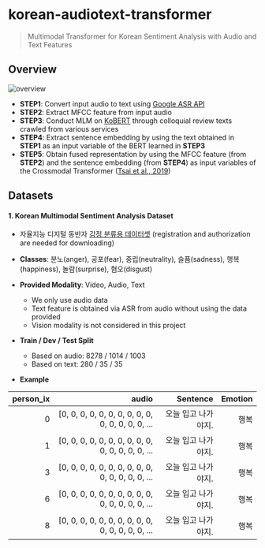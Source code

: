 # korean-audiotext-transformer
> Multimodal Transformer for Korean Sentiment Analysis with Audio and Text Features

## Overview
![overview](https://github.com/youngbin-ro/korean-audiotext-transformer/blob/master/images/overview.png?raw=true)

- **STEP1**: Convert input audio to text using [Google ASR API](https://cloud.google.com/speech-to-text/)
- **STEP2**: Extract MFCC feature from input audio
- **STEP3**: Conduct MLM on [KoBERT](http://aiopen.etri.re.kr/service_dataset.php) through colloquial review texts crawled from various services
- **STEP4**: Extract sentence embedding by using the text obtained in **STEP1** as an input variable of the BERT learned in **STEP3**
- **STEP5**: Obtain fused representation by using the MFCC feature (from **STEP2**) and the sentence embedding (from **STEP4**) as input variables of the Crossmodal Transformer ([Tsai et al., 2019](https://www.aclweb.org/anthology/P19-1656/))

## Datasets
#### 1. Korean Multimodal Sentiment Analysis Dataset

- 자율지능 디지털 동반자 [감정 분류용 데이터셋](http://aicompanion.or.kr/nanum/tech/data_introduce.php?offset=8&idx=23) (registration and authorization are needed for downloading)
- **Classes**: 분노(anger), 공포(fear), 중립(neutrality), 슬픔(sadness), 행복(happiness), 놀람(surprise), 혐오(disgust)
- **Provided Modality**: Video, Audio, Text
  - We only use audio data
  - Text feature is obtained via ASR from audio without using the data provided
  - Vision modality is not considered in this project
- **Train / Dev / Test Split**
  - Based on audio: 8278 / 1014 / 1003
  - Based on text: 280 / 35 / 35

- **Example**

| person_ix |                                             audio |            Sentence | Emotion |
|----------:|--------------------------------------------------:|--------------------:|--------:|
|         0 | [0, 0, 0, 0, 0, 0, 0, 0, 0, 0, 0, 0, 0, 0, 0, ... | 오늘 입고 나가야지. |    행복 |
|         1 | [0, 0, 0, 0, 0, 0, 0, 0, 0, 0, 0, 0, 0, 0, 0, ... | 오늘 입고 나가야지. |    행복 |
|         3 | [0, 0, 0, 0, 0, 0, 0, 0, 0, 0, 0, 0, 0, 0, 0, ... | 오늘 입고 나가야지. |    행복 |
|         6 | [0, 0, 0, 0, 0, 0, 0, 0, 0, 0, 0, 0, 0, 0, 0, ... | 오늘 입고 나가야지. |    행복 |
|         8 | [0, 0, 0, 0, 0, 0, 0, 0, 0, 0, 0, 0, 0, 0, 0, ... | 오늘 입고 나가야지. |    행복 |